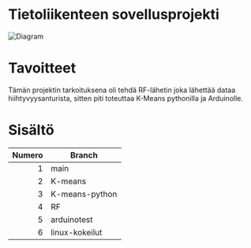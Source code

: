 # Tietoliikenteen sovellusprojekti 
![Diagram](https://user-images.githubusercontent.com/101668131/208833099-9706b566-64f6-4397-afa3-aed6e4477ca6.png)

# Tavoitteet
Tämän projektin tarkoituksena oli tehdä RF-lähetin joka lähettää dataa hiihtyvyysanturista, sitten piti toteuttaa K-Means pythonilla ja Arduinolle.

# Sisältö
| Numero | Branch |
|-----:|-----------|
|     1|       main|
|     2|    K-means|
|     3| K-means-python|
|     4|           RF|
|     5|           arduinotest|
|     6|           linux-kokeilut|

